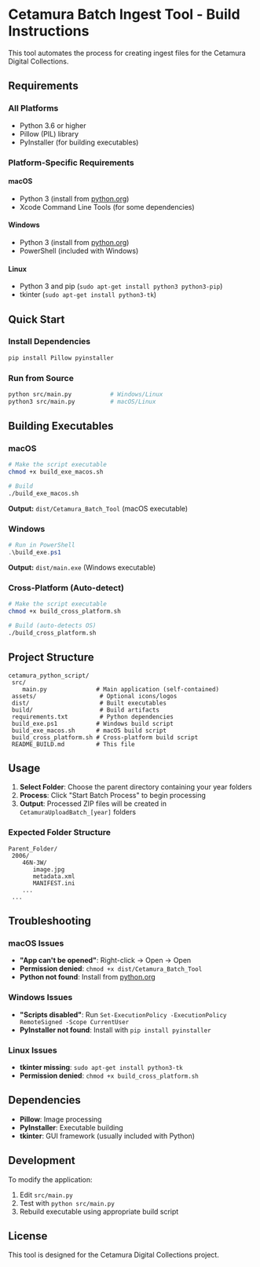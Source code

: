 # Cetamura Batch Ingest Tool - Build Instructions

This tool automates the process for creating ingest files for the Cetamura Digital Collections.

## Requirements

### All Platforms
- Python 3.6 or higher
- Pillow (PIL) library
- PyInstaller (for building executables)

### Platform-Specific Requirements

#### macOS
- Python 3 (install from [python.org](https://www.python.org/downloads/))
- Xcode Command Line Tools (for some dependencies)

#### Windows
- Python 3 (install from [python.org](https://www.python.org/downloads/))
- PowerShell (included with Windows)

#### Linux
- Python 3 and pip (`sudo apt-get install python3 python3-pip`)
- tkinter (`sudo apt-get install python3-tk`)

## Quick Start

### Install Dependencies
```bash
pip install Pillow pyinstaller
```

### Run from Source
```bash
python src/main.py           # Windows/Linux
python3 src/main.py          # macOS/Linux
```

## Building Executables

### macOS
```bash
# Make the script executable
chmod +x build_exe_macos.sh

# Build
./build_exe_macos.sh
```

**Output:** `dist/Cetamura_Batch_Tool` (macOS executable)

### Windows
```powershell
# Run in PowerShell
.\build_exe.ps1
```

**Output:** `dist/main.exe` (Windows executable)

### Cross-Platform (Auto-detect)
```bash
# Make the script executable
chmod +x build_cross_platform.sh

# Build (auto-detects OS)
./build_cross_platform.sh
```

## Project Structure

```
cetamura_python_script/
 src/
    main.py              # Main application (self-contained)
 assets/                  # Optional icons/logos
 dist/                    # Built executables
 build/                   # Build artifacts
 requirements.txt         # Python dependencies
 build_exe.ps1           # Windows build script
 build_exe_macos.sh      # macOS build script
 build_cross_platform.sh # Cross-platform build script
 README_BUILD.md         # This file
```

## Usage

1. **Select Folder**: Choose the parent directory containing your year folders
2. **Process**: Click "Start Batch Process" to begin processing
3. **Output**: Processed ZIP files will be created in `CetamuraUploadBatch_[year]` folders

### Expected Folder Structure
```
Parent_Folder/
 2006/
    46N-3W/
       image.jpg
       metadata.xml
       MANIFEST.ini
    ...
 ...
```

## Troubleshooting

### macOS Issues
- **"App can't be opened"**: Right-click → Open → Open
- **Permission denied**: `chmod +x dist/Cetamura_Batch_Tool`
- **Python not found**: Install from [python.org](https://www.python.org/downloads/)

### Windows Issues
- **"Scripts disabled"**: Run `Set-ExecutionPolicy -ExecutionPolicy RemoteSigned -Scope CurrentUser`
- **PyInstaller not found**: Install with `pip install pyinstaller`

### Linux Issues
- **tkinter missing**: `sudo apt-get install python3-tk`
- **Permission denied**: `chmod +x build_cross_platform.sh`

## Dependencies

- **Pillow**: Image processing
- **PyInstaller**: Executable building
- **tkinter**: GUI framework (usually included with Python)

## Development

To modify the application:

1. Edit `src/main.py`
2. Test with `python src/main.py`
3. Rebuild executable using appropriate build script

## License

This tool is designed for the Cetamura Digital Collections project.
